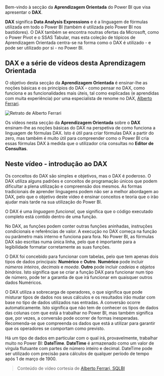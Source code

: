 Bem-vindo à secção da **Aprendizagem Orientada** do Power BI que visa apresentar o **DAX**.

**DAX** significa **Data Analysis Expressions** e é a linguagem de fórmulas utilizada em todo o Power BI (também é utilizada pelo Power BI nos bastidores). O DAX também se encontra noutras ofertas da Microsoft, como o Power Pivot e o SSAS Tabular, mas esta coleção de tópicos de Aprendizagem Orientada centra-se na forma como o DAX é utilizado - e pode ser utilizado por si - no Power BI.

## <a name="dax-and-this-guided-learning-video-series"></a>DAX e a série de vídeos desta Aprendizagem Orientada
O objetivo desta secção da **Aprendizagem Orientada** é ensinar-lhe as noções básicas e os princípios do DAX - como pensar no DAX, como funciona e as funcionalidades mais úteis, tal como explicadas (e aprendidas com muita experiência) por uma especialista de renome no DAX, [ Alberto Ferrari](http://www.sqlbi.com/learning-dax/?utm_source=powerbi&utm_medium=marketing&utm_campaign=after-summit).

![Retrato de Alberto Ferrari](media/7-1-intro-to-dax/intro_dax_6_alberto_ferrari.png)

Os vídeos nesta secção da **Aprendizagem Orientada** sobre o **DAX** ensinam-lhe as noções básicas do DAX na perspetiva de como funciona a linguagem de fórmulas DAX. Isto é útil para criar fórmulas DAX a partir do zero, mas também é muito útil para compreender como o Power BI cria essas fórmulas DAX à medida que o utilizador cria consultas no **Editor de Consultas**.

## <a name="in-this-video---introduction-to-dax"></a>Neste vídeo - introdução ao DAX
Os conceitos do DAX são simples e objetivos, mas o DAX é poderoso. O DAX utiliza alguns padrões e conceitos de programação únicos que podem dificultar a plena utilização e compreensão dos mesmos. As formas tradicionais de aprender linguagens podem não ser a melhor abordagem ao DAX, pelo que o objetivo deste vídeo é ensinar conceitos e teoria que o irão ajudar mais tarde na sua utilização do Power BI.

O DAX é uma *linguagem funcional*, que significa que o código executado completo está contido dentro de uma função.

No DAX, as funções podem conter outras funções aninhadas, instruções condicionais e referências de valor. A execução no DAX começa na função ou parâmetro mais interno e funciona para fora. No Power BI, as fórmulas DAX são escritas numa única linha, pelo que é importante para a legibilidade formatar corretamente as suas funções.

O DAX foi concebido para funcionar com tabelas, pelo que tem apenas dois tipos de dados principais: **Numérico** e **Outro**. **Numérico** pode incluir *números inteiros*, *decimais* e *moeda*. **Outro** pode incluir *cadeias* e *objetos binários*. Isto significa que se criar a função DAX para funcionar num tipo de número, pode ter a garantia de que irá funcionar em quaisquer outros dados Numéricos.

O DAX utiliza a sobrecarga de operadores, o que significa que pode misturar tipos de dados nos seus cálculos e os resultados irão mudar com base no tipo de dados utilizados nas entradas. A conversão ocorre automaticamente. Isto significa que não tem de conhecer os tipos de dados das colunas com que está a trabalhar no Power BI, mas também significa que, por vezes, a conversão pode ocorrer de formas inesperadas. Recomenda-se que compreenda os dados que está a utilizar para garantir que os operadores se comportam como previsto.

Há um tipo de dados em particular com o qual irá, provavelmente, trabalhar muito no Power BI: **DateTime**. **DateTime** é armazenado como um valor de vírgula flutuante com partes de número inteiro e decimal. DateTime pode ser utilizado com precisão para cálculos de qualquer período de tempo após 1 de março de 1900.

> Conteúdo de vídeo cortesia de [Alberto Ferrari, SQLBI](http://www.sqlbi.com/learning-dax/?utm_source=powerbi&utm_medium=marketing&utm_campaign=after-summit)
> 
> 

